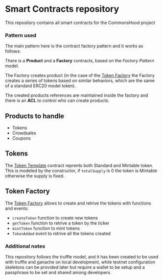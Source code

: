 # Smart Contracts repository

This repository contains all smart contracts for the CommonsHood project

### Pattern used
The main pattern here is the contract factory pattern and it works as follows:

There is a **Product** and a **Factory** contracts, based on the *Factory Pattern* model.

The Factory creates product (in the case of the [Token Factory](./contracts/TokenFactory.sol) the Factory creates a series of tokens based on similar behaviors, which are the same of a standard ERC20 model token).

The created products references are maintained inside the factory and there is an **ACL** to control who can create products.

## Products to handle
- Tokens
- Crowdsales
- Coupons

## Tokens
The [Token Template](./contracts/TokenTemplate.sol) contract reprents both Standard and Mintable token.
This is modeled by the constructor, if `totalSupply` is 0 the token is Mintable otherwise the supply is fixed.

## Token Factory

The [Token Factory](./contracts/TokenFactory.sol) allows to create and retrive the tokens with functions and events:
- `createToken` function to create new tokens
- `getToken` function to retrive a token by the ticker
- `mintToken` function to mint tokens 
- `TokenAdded` event to retrive all the tokens created

### Additional notes
This repository follows the truffle model, and it has been created to be used with truffle and ganache on local development, while testnet configuration skeletons can be provided later but require a wallet to be setup and a passphrase to be set and shared among developers.
